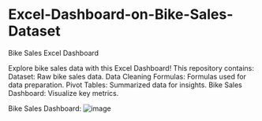 # Excel-Dashboard-on-Bike-Sales-Dataset

Bike Sales Excel Dashboard

Explore bike sales data with this Excel Dashboard! This repository contains:
	Dataset: Raw bike sales data.
    Data Cleaning Formulas: Formulas used for data preparation.
    Pivot Tables: Summarized data for insights.
    Bike Sales Dashboard: Visualize key metrics.


Bike Sales Dashboard:
![image](https://github.com/lenni991/Excel-Dashboard-on-Bike-Sales-Dataset/assets/82563121/60b6ee6e-5011-4e3a-9d1d-b2f90cdac12c)
